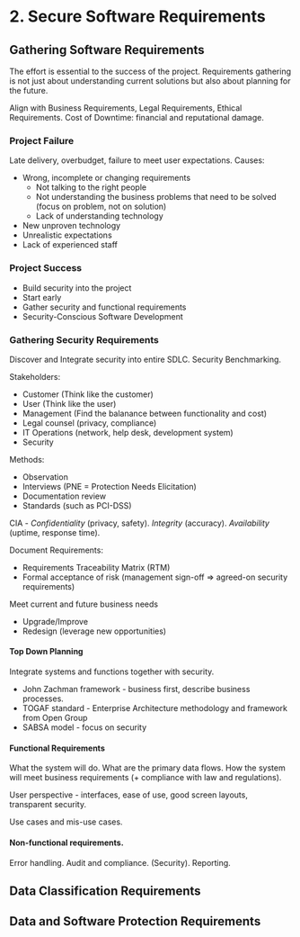 # 2. Secure Software Requirements

## Gathering Software Requirements
The effort is essential to the success of the project.
Requirements gathering is not just about understanding current solutions but also about planning for the future.

Align with Business Requirements, Legal Requirements, Ethical Requirements.
Cost of Downtime: financial and reputational damage.

### Project Failure
Late delivery, overbudget, failure to meet user expectations.
Causes:
- Wrong, incomplete or changing requirements
  - Not talking to the right people
  - Not understanding the business problems that need to be solved (focus on problem, not on solution)
  - Lack of understanding technology
- New unproven technology
- Unrealistic expectations
- Lack of experienced staff

### Project Success
- Build security into the project
- Start early
- Gather security and functional requirements
- Security-Conscious Software Development

### Gathering Security Requirements
Discover and Integrate security into entire SDLC. Security Benchmarking.

Stakeholders:
 - Customer (Think like the customer)
 - User (Think like the user)
 - Management (Find the balanance between functionality and cost)
 - Legal counsel (privacy, compliance)
 - IT Operations (network, help desk, development system)
 - Security

Methods:
- Observation
- Interviews (PNE = Protection Needs Elicitation)
- Documentation review
- Standards (such as PCI-DSS)

CIA - _Confidentiality_ (privacy, safety). _Integrity_ (accuracy). _Availability_ (uptime, response time).

Document Requirements:
- Requirements Traceability Matrix (RTM)
- Formal acceptance of risk (management sign-off => agreed-on security requirements)

Meet current and future business needs
- Upgrade/Improve
- Redesign (leverage new opportunities)

#### Top Down Planning
Integrate systems and functions together with security.

- John Zachman framework - business first, describe business processes.
- TOGAF standard - Enterprise Architecture methodology and framework from Open Group
- SABSA model - focus on security

#### Functional Requirements
What the system will do. What are the primary data flows.
How the system will meet business requirements (+ compliance with law and regulations).

User perspective - interfaces, ease of use, good screen layouts, transparent security.

Use cases and mis-use cases.

#### Non-functional requirements.
Error handling. Audit and compliance. (Security). Reporting.





## Data Classification Requirements

## Data and Software Protection Requirements
